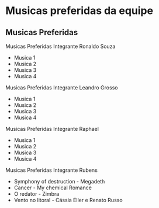 # Musicas preferidas da equipe

## Musicas Preferidas

Musicas Preferidas Integrante Ronaldo Souza

* Musica 1
* Musica 2
* Musica 3
* Musica 4

Musicas Preferidas Integrante Leandro Grosso

* Musica 1
* Musica 2
* Musica 3
* Musica 4

Musicas Preferidas Integrante Raphael

* Musica 1
* Musica 2
* Musica 3
* Musica 4

Musicas Preferidas Integrante Rubens

* Symphony of destruction - Megadeth
* Cancer - My chemical Romance
* O redator - Zimbra
* Vento no litoral - Cássia Eller e Renato Russo
